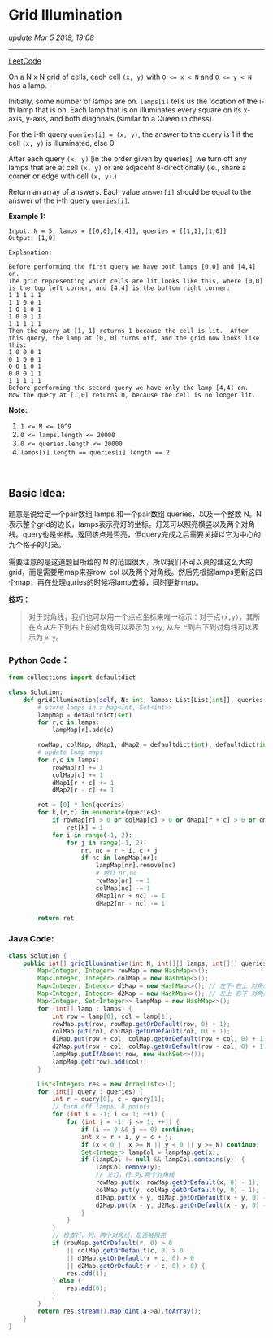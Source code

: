 # Grid Illumination
_update Mar 5 2019, 19:08_

---
[LeetCode](https://leetcode.com/problems/grid-illumination/)

On a N x N grid of cells, each cell `(x, y)` with `0 <= x < N` and `0 <= y < N` has a lamp.

Initially, some number of lamps are on.  `lamps[i]` tells us the location of the i-th lamp that is on.  Each lamp that is on illuminates every square on its x-axis, y-axis, and both diagonals (similar to a Queen in chess).

For the i-th query `queries[i] = (x, y)`, the answer to the query is 1 if the cell `(x, y)` is illuminated, else 0.

After each query `(x, y)` [in the order given by queries], we turn off any lamps that are at cell `(x, y)` or are adjacent 8-directionally (ie., share a corner or edge with cell `(x, y)`.)

Return an array of answers.  Each value `answer[i]` should be equal to the answer of the i-th query `queries[i]`.

 

**Example 1:**

    Input: N = 5, lamps = [[0,0],[4,4]], queries = [[1,1],[1,0]]
    Output: [1,0]

    Explanation: 

    Before performing the first query we have both lamps [0,0] and [4,4] on.
    The grid representing which cells are lit looks like this, where [0,0] is the top left corner, and [4,4] is the bottom right corner:
    1 1 1 1 1
    1 1 0 0 1
    1 0 1 0 1
    1 0 0 1 1
    1 1 1 1 1
    Then the query at [1, 1] returns 1 because the cell is lit.  After this query, the lamp at [0, 0] turns off, and the grid now looks like this:
    1 0 0 0 1
    0 1 0 0 1
    0 0 1 0 1
    0 0 0 1 1
    1 1 1 1 1
    Before performing the second query we have only the lamp [4,4] on.  Now the query at [1,0] returns 0, because the cell is no longer lit.
 

**Note:**

1. `1 <= N <= 10^9`
2. `0 <= lamps.length <= 20000`
3. `0 <= queries.length <= 20000`
4. `lamps[i].length == queries[i].length == 2`

<br/>

## Basic Idea:
题意是说给定一个pair数组 lamps 和一个pair数组 queries，以及一个整数 N。N 表示整个grid的边长，lamps表示亮灯的坐标。灯笼可以照亮横竖以及两个对角线。query也是坐标，返回该点是否亮，但query完成之后需要关掉以它为中心的九个格子的灯笼。

需要注意的是这道题目所给的 N 的范围很大，所以我们不可以真的建这么大的grid，而是需要用map来存row, col 以及两个对角线。然后先根据lamps更新这四个map，再在处理quries的时候将lamp去掉，同时更新map。

**技巧：**
> 对于对角线，我们也可以用一个点点坐标来唯一标示：对于点`(x,y)`，其所在点从左下到右上的对角线可以表示为 `x+y`, 从左上到右下到对角线可以表示为 `x-y`。

### Python Code：
```python
from collections import defaultdict

class Solution:
    def gridIllumination(self, N: int, lamps: List[List[int]], queries: List[List[int]]) -> List[int]:
        # store lamps in a Map<int, Set<int>>
        lampMap = defaultdict(set)
        for r,c in lamps:
            lampMap[r].add(c)

        rowMap, colMap, dMap1, dMap2 = defaultdict(int), defaultdict(int), defaultdict(int), defaultdict(int)
        # update lamp maps
        for r,c in lamps:
            rowMap[r] += 1
            colMap[c] += 1
            dMap1[r + c] += 1
            dMap2[r - c] += 1

        ret = [0] * len(queries)
        for k,(r,c) in enumerate(queries):
            if rowMap[r] > 0 or colMap[c] > 0 or dMap1[r + c] > 0 or dMap2[r - c] > 0:
                ret[k] = 1
            for i in range(-1, 2):
                for j in range(-1, 2):
                    nr, nc = r + i, c + j
                    if nc in lampMap[nr]:
                        lampMap[nr].remove(nc)
                        # 熄灯 nr,nc
                        rowMap[nr] -= 1
                        colMap[nc] -= 1
                        dMap1[nr + nc] -= 1
                        dMap2[nr - nc] -= 1

        return ret
```
### Java Code:
```java
class Solution {
    public int[] gridIllumination(int N, int[][] lamps, int[][] queries) {
        Map<Integer, Integer> rowMap = new HashMap<>();
        Map<Integer, Integer> colMap = new HashMap<>();
        Map<Integer, Integer> d1Map = new HashMap<>(); // 左下-右上 对角线
        Map<Integer, Integer> d2Map = new HashMap<>(); // 左上-右下 对角线
        Map<Integer, Set<Integer>> lampMap = new HashMap<>();
        for (int[] lamp : lamps) {
            int row = lamp[0], col = lamp[1];
            rowMap.put(row, rowMap.getOrDefault(row, 0) + 1);
            colMap.put(col, colMap.getOrDefault(col, 0) + 1);
            d1Map.put(row + col, colMap.getOrDefault(row + col, 0) + 1);
            d2Map.put(row - col, colMap.getOrDefault(row - col, 0) + 1);
            lampMap.putIfAbsent(row, new HashSet<>());
            lampMap.get(row).add(col);
        }

        List<Integer> res = new ArrayList<>();
        for (int[] query : queries) {
            int r = query[0], c = query[1];
            // turn off lamps, 8 points
            for (int i = -1; i <= 1; ++i) {
                for (int j = -1; j <= 1; ++j) {
                    if (i == 0 && j == 0) continue;
                    int x = r + i, y = c + j;
                    if (x < 0 || x >= N || y < 0 || y >= N) continue;
                    Set<Integer> lampCol = lampMap.get(x);
                    if (lampCol != null && lampCol.contains(y)) {
                        lampCol.remove(y);
                        // 关灯，行.列.两个对角线
                        rowMap.put(x, rowMap.getOrDefault(x, 0) - 1);
                        colMap.put(y, colMap.getOrDefault(y, 0) - 1);
                        d1Map.put(x + y, d1Map.getOrDefault(x + y, 0) - 1);
                        d2Map.put(x - y, d2Map.getOrDefault(x - y, 0) - 1);
                    }
                }
            }
            // 检查行，列，两个对角线，是否被照亮
            if (rowMap.getOrDefault(r, 0) > 0
                || colMap.getOrDefault(c, 0) > 0
                || d1Map.getOrDefault(r + c, 0) > 0
                || d2Map.getOrDefault(r - c, 0) > 0) {
                res.add(1);
            } else {
                res.add(0);
            }
        }
        return res.stream().mapToInt(a->a).toArray();
    }
}
```
